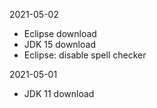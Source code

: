 2021-05-02
* Eclipse download
* JDK 15 download
* Eclipse: disable spell checker

2021-05-01
* JDK 11 download
